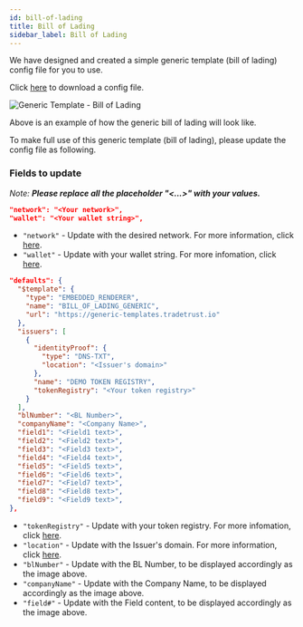 ```yaml
---
id: bill-of-lading
title: Bill of Lading
sidebar_label: Bill of Lading
---
```


We have designed and created a simple generic template (bill of lading) config file for you to use.

Click <a href="/docs/generic-templates/bill-of-lading/ebl-generic-template-config-file.json" target="_blank" rel="noopener noreferrer" download="ebl-generic-template-config-file.json">here</a> to download a config file.

![Generic Template - Bill of Lading](/docs/generic-templates/bill-of-lading/ebl-generic-template.png)

Above is an example of how the generic bill of lading will look like.

To make full use of this generic template (bill of lading), please update the config file as following.

### Fields to update

_Note: **Please replace all the placeholder "<...>" with your values.**_

```json
"network": "<Your network>",
"wallet": "<Your wallet string>",
```

- `"network"` - Update with the desired network. For more information, click [here](#network-field).
- `"wallet"` - Update with your wallet string. For more infomation, click [here](#wallet-field).

```json
"defaults": {
  "$template": {
    "type": "EMBEDDED_RENDERER",
    "name": "BILL_OF_LADING_GENERIC",
    "url": "https://generic-templates.tradetrust.io"
  },
  "issuers": [
    {
      "identityProof": {
        "type": "DNS-TXT",
        "location": "<Issuer's domain>"
      },
      "name": "DEMO TOKEN REGISTRY",
      "tokenRegistry": "<Your token registry>"
    }
  ],
  "blNumber": "<BL Number>",
  "companyName": "<Company Name>",
  "field1": "<Field1 text>",
  "field2": "<Field2 text>",
  "field3": "<Field3 text>",
  "field4": "<Field4 text>",
  "field5": "<Field5 text>",
  "field6": "<Field6 text>",
  "field7": "<Field7 text>",
  "field8": "<Field8 text>",
  "field9": "<Field9 text>",
},

```

- `"tokenRegistry"` - Update with your token registry. For more infomation, click [here](https://www.openattestation.com/docs/transferable-record/token-registry).
- `"location"` - Update with the Issuer's domain. For more information, click [here](https://www.openattestation.com/docs/advanced/identity-proofs).
- `"blNumber"` - Update with the BL Number, to be displayed accordingly as the image above.
- `"companyName"` - Update with the Company Name, to be displayed accordingly as the image above.
- `"field#"` - Update with the Field content, to be displayed accordingly as the image above.
